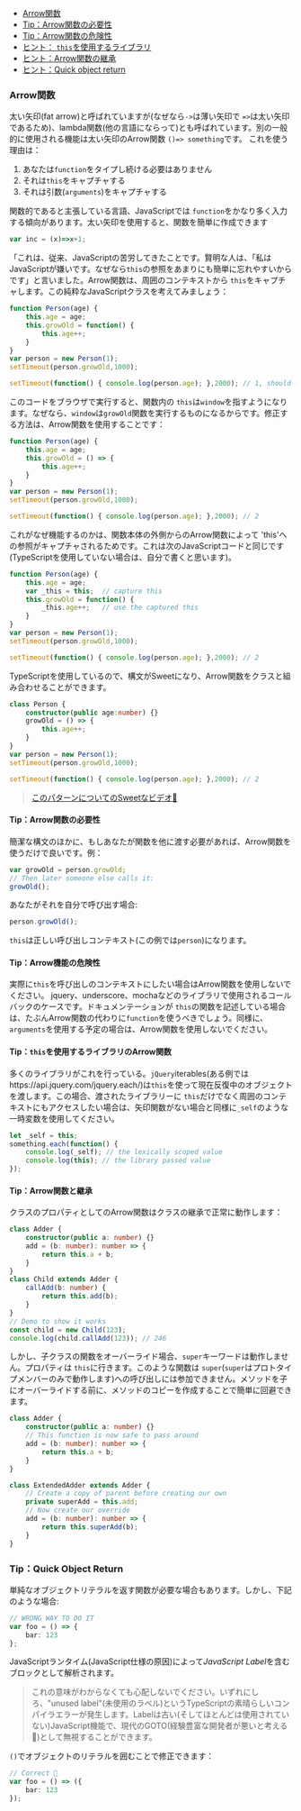 * [Arrow関数](#Arrow関数)
* [Tip：Arrow関数の必要性](#Tip：Arrow関数の必要性)
* [Tip：Arrow関数の危険性](#Tip：Arrow機能の危険性)
* [ヒント： `this`を使用するライブラリ](#Tip：`this`を使用するライブラリを持つArrow関数)
* [ヒント：Arrow関数の継承](#Tip：Arrow関数と継承)
* [ヒント：Quick object return](#Tip：Quick-Object-Return)

### Arrow関数

太い矢印(fat arrow)と呼ばれていますが(なぜなら`->`は薄い矢印で `=>`は太い矢印であるため)、lambda関数(他の言語にならって)とも呼ばれています。別の一般的に使用される機能は太い矢印のArrow関数 `()=> something`です。 これを使う理由は：
1. あなたは`function`をタイプし続ける必要はありません
2. それは`this`をキャプチャする
2. それは引数(`arguments`)をキャプチャする

関数的であると主張している言語、JavaScriptでは `function`をかなり多く入力する傾向があります。太い矢印を使用すると、関数を簡単に作成できます
```ts
var inc = (x)=>x+1;
```
「これは、従来、JavaScriptの苦労してきたことです。賢明な人は、「私はJavaScriptが嫌いです。なぜなら`this`の参照をあまりにも簡単に忘れやすいからです」と言いました。Arrow関数は、周囲のコンテキストから `this`をキャプチャします。この純粋なJavaScriptクラスを考えてみましょう：

```ts
function Person(age) {
    this.age = age;
    this.growOld = function() {
        this.age++;
    }
}
var person = new Person(1);
setTimeout(person.growOld,1000);

setTimeout(function() { console.log(person.age); },2000); // 1, should have been 2
```
このコードをブラウザで実行すると、関数内の `this`は`window`を指すようになります。なぜなら、`window`は`growOld`関数を実行するものになるからです。修正する方法は、Arrow関数を使用することです：
```ts
function Person(age) {
    this.age = age;
    this.growOld = () => {
        this.age++;
    }
}
var person = new Person(1);
setTimeout(person.growOld,1000);

setTimeout(function() { console.log(person.age); },2000); // 2
```
これがなぜ機能するのかは、関数本体の外側からのArrow関数によって 'this'への参照がキャプチャされるためです。これは次のJavaScriptコードと同じです(TypeScriptを使用していない場合は、自分で書くと思います)。
```ts
function Person(age) {
    this.age = age;
    var _this = this;  // capture this
    this.growOld = function() {
        _this.age++;   // use the captured this
    }
}
var person = new Person(1);
setTimeout(person.growOld,1000);

setTimeout(function() { console.log(person.age); },2000); // 2
```
TypeScriptを使用しているので、構文がSweetになり、Arrow関数をクラスと組み合わせることができます。
```ts
class Person {
    constructor(public age:number) {}
    growOld = () => {
        this.age++;
    }
}
var person = new Person(1);
setTimeout(person.growOld,1000);

setTimeout(function() { console.log(person.age); },2000); // 2
```

> [このパターンについてのSweetなビデオ🌹](https://egghead.io/lessons/typescript-make-usages-of-this-safe-in-class-methods)

#### Tip：Arrow関数の必要性
簡潔な構文のほかに、もしあなたが関数を他に渡す必要があれば、Arrow関数を使うだけで良いです。例：
```ts
var growOld = person.growOld;
// Then later someone else calls it:
growOld();
```
あなたがそれを自分で呼び出す場合:
```ts
person.growOld();
```
`this`は正しい呼び出しコンテキスト(この例では`person`)になります。

#### Tip：Arrow機能の危険性

実際に`this`を呼び出しのコンテキストにしたい場合はArrow関数を使用しないでください。 jquery、underscore、mochaなどのライブラリで使用されるコールバックのケースです。ドキュメンテーションが `this`の関数を記述している場合は、たぶんArrow関数の代わりに`function`を使うべきでしょう。同様に、`arguments`を使用する予定の場合は、Arrow関数を使用しないでください。

#### Tip：`this`を使用するライブラリのArrow関数
多くのライブラリがこれを行っている。`jQuery`iterables(ある例ではhttps://api.jquery.com/jquery.each/)は`this`を使って現在反復中のオブジェクトを渡します。この場合、渡されたライブラリーに `this`だけでなく周囲のコンテキストにもアクセスしたい場合は、矢印関数がない場合と同様に`_self`のような一時変数を使用してください。

```ts
let _self = this;
something.each(function() {
    console.log(_self); // the lexically scoped value
    console.log(this); // the library passed value
});
```

#### Tip：Arrow関数と継承
クラスのプロパティとしてのArrow関数はクラスの継承で正常に動作します：

```ts
class Adder {
    constructor(public a: number) {}
    add = (b: number): number => {
        return this.a + b;
    }
}
class Child extends Adder {
    callAdd(b: number) {
        return this.add(b);
    }
}
// Demo to show it works
const child = new Child(123);
console.log(child.callAdd(123)); // 246
```

しかし、子クラスの関数をオーバーライド場合、`super`キーワードは動作しません。プロパティは `this`に行きます。このような関数は `super`(`super`はプロトタイプメンバーのみで動作します)への呼び出しには参加できません。メソッドを子にオーバーライドする前に、メソッドのコピーを作成することで簡単に回避できます。

```ts
class Adder {
    constructor(public a: number) {}
    // This function is now safe to pass around
    add = (b: number): number => {
        return this.a + b;
    }
}

class ExtendedAdder extends Adder {
    // Create a copy of parent before creating our own
    private superAdd = this.add;
    // Now create our override
    add = (b: number): number => {
        return this.superAdd(b);
    }
}
```

### Tip：Quick Object Return

単純なオブジェクトリテラルを返す関数が必要な場合もあります。しかし、下記のような場合:

```ts
// WRONG WAY TO DO IT
var foo = () => {
    bar: 123
};
```
JavaScriptランタイム(JavaScript仕様の原因)によって*JavaScript Label*を含むブロックとして解析されます。

> これの意味がわからなくても心配しないでください。いずれにしろ、"unused label"(未使用のラベル)というTypeScriptの素晴らしいコンパイラエラーが発生します。Labelは古い(そしてほとんどは使用されていない)JavaScript機能で、現代のGOTO(経験豊富な開発者が悪いと考える🌹)として無視することができます。

`()`でオブジェクトのリテラルを囲むことで修正できます：

```ts
// Correct 🌹
var foo = () => ({
    bar: 123
});
```
